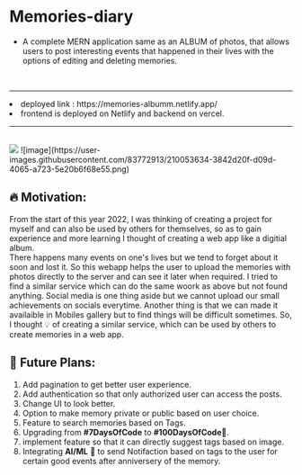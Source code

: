 ﻿# Memories-diary
- A complete MERN application same as an ALBUM of photos, that allows users to post interesting events that happened in their lives with the options of editing and deleting memories. 
<br>
<hr>
<li> deployed link : https://memories-albumm.netlify.app/
<li> frontend is deployed on Netlify and backend on vercel.
<hr>
<br>
<img src="https://user-images.githubusercontent.com/83772913/210053422-072d6b8c-25eb-4221-8e73-e63aa9ae7b1f.png"/>
![image](https://user-images.githubusercontent.com/83772913/210053634-3842d20f-d09d-4065-a723-5e20b6f68e55.png)


## **🔥 Motivation**:
From the start of this year 2022, I was thinking of creating a project for myself and can also be used by others for themselves, so as to gain experience and more learning I thought of creating a web app like a digitial album.  
There happens many events on one's lives but we tend to forget about it soon and lost it. So this webapp helps the user to upload the memories with photos directly to the server and can see it later when required. I tried to find a similar service which can do the same woork as above but not found anything. Social media is one thing aside but we cannot upload our small achievements on socials everytime. Another thing is that we can made it availaible in Mobiles gallery but to find things will be difficult sometimes. 
So, I thought 💡 of creating a similar service, which can be used by others to create memories in a web app.

## **🔮 Future Plans:**
1. Add pagination to get better user experience.
2. Add authentication so that only authorized user can access the posts.
3. Change UI to look better.
4. Option to make memory private or public based on user choice.
5. Feature to search memories based on Tags.
6. Upgrading from **#7DaysOfCode** to **#100DaysOfCode**🚀.
7. implement feature so that it can directly suggest tags based on image.
8. Integrating **AI/ML** 🤖 to send Notifaction based on tags to the user for certain good events after anniversery of the memory.
